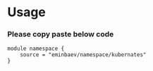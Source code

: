 # Usage

### Please copy paste below code
```
module namespace {
    source = "eminbaev/namespace/kubernates"
}
```
